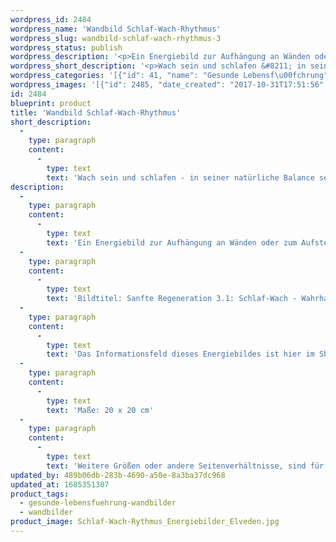 ```yaml
---
wordpress_id: 2484
wordpress_name: 'Wandbild Schlaf-Wach-Rhythmus'
wordpress_slug: wandbild-schlaf-wach-rhythmus-3
wordpress_status: publish
wordpress_description: '<p>Ein Energiebild zur Aufhängung an Wänden oder zum Aufstellen im Raum mit einem aktivierbaren Informationsfeld zu: Regeneration - Balance, Hingabe, Geduld, Hiersein: In den hektischeren Zeiten des Alltags geht so manch einem das Gefühl verloren, wann und wie lang Phasen der Regeneration sein sollten. Dieses Energiebild stellt ein Energiefeld mit Impulsen bereit, um wieder in seiner natürlichen Balance zu sein.</p><p>Bildtitel: Sanfte Regeneration 3.1: Schlaf-Wach - Wahrhaftiges Schlafen bzw. Wachen. Reihe: Sanfte Regeneration</p><p>Das Informationsfeld dieses Energiebildes ist hier im Shop auch erhältlich als <a href="https://my.feenbaum.de/produkt/foto-energiekarte-schlaf-wach/">Fotokarte</a>, <a href="https://my.feenbaum.de/produkt/energiespray-schlaf-wach-rhythmus-swr-30-ml/">Energiespray</a> und <a href="https://my.feenbaum.de/produkt/energiekissen-schlaf-wach-rhythmus/">Energiekissen</a></p><p>Maße: 20 x 20 cm</p><p>Weitere Größen oder andere Seitenverhältnisse, sind für Sie individuell innerhalb weniger Tage herstellbar. Bitte kontaktieren Sie uns hierfür unter <a href="mailto:info@elvedenverlag.de">info@elvedenverlag.de</a>.</p><p><a href="https://my.feenbaum.de/anwendung-energie-wandbilder/">Anwendungshinweise</a>      <a href="https://my.feenbaum.de/produktinformation-wandbilder/">Produktinformationen</a></p>'
wordpress_short_description: '<p>Wach sein und schlafen &#8211; in seiner natürliche Balance sein<br /><em>Hinweis: Das Wasserzeichen „Elveden Verlag Energiebild“ wird nicht mit gedruckt</em></p>'
wordpress_categories: '[{"id": 41, "name": "Gesunde Lebensf\u00fchrung", "slug": "gesunde-lebensfuehrung-wandbilder"}, {"id": 24, "name": "Wandbilder", "slug": "wandbilder"}]'
wordpress_images: '[{"id": 2485, "date_created": "2017-10-31T17:51:56", "date_created_gmt": "2017-10-31T15:51:56", "date_modified": "2017-10-31T17:51:56", "date_modified_gmt": "2017-10-31T15:51:56", "src": "https://my.feenbaum.de/wp-content/uploads/2017/10/Schlaf-Wach-Rythmus_Energiebilder_Elveden.jpg", "name": "Schlaf-Wach-Rythmus_Energiebilder_Elveden", "alt": ""}]'
id: 2484
blueprint: product
title: 'Wandbild Schlaf-Wach-Rhythmus'
short_description:
  -
    type: paragraph
    content:
      -
        type: text
        text: 'Wach sein und schlafen - in seiner natürliche Balance sein'
description:
  -
    type: paragraph
    content:
      -
        type: text
        text: 'Ein Energiebild zur Aufhängung an Wänden oder zum Aufstellen im Raum mit einem aktivierbaren Informationsfeld zu: Regeneration - Balance, Hingabe, Geduld, Hiersein: In den hektischeren Zeiten des Alltags geht so manch einem das Gefühl verloren, wann und wie lang Phasen der Regeneration sein sollten. Dieses Energiebild stellt ein Energiefeld mit Impulsen bereit, um wieder in seiner natürlichen Balance zu sein.'
  -
    type: paragraph
    content:
      -
        type: text
        text: 'Bildtitel: Sanfte Regeneration 3.1: Schlaf-Wach - Wahrhaftiges Schlafen bzw. Wachen. Reihe: Sanfte Regeneration'
  -
    type: paragraph
    content:
      -
        type: text
        text: 'Das Informationsfeld dieses Energiebildes ist hier im Shop auch erhältlich als Fotokarte, Energiespray und Energiekissen'
  -
    type: paragraph
    content:
      -
        type: text
        text: 'Maße: 20 x 20 cm'
  -
    type: paragraph
    content:
      -
        type: text
        text: 'Weitere Größen oder andere Seitenverhältnisse, sind für Sie individuell innerhalb weniger Tage herstellbar. Bitte kontaktieren Sie uns hierfür unter info@elvedenverlag.de.'
updated_by: 489b06db-283b-4690-a50e-8a3ba37dc968
updated_at: 1685351307
product_tags:
  - gesunde-lebensfuehrung-wandbilder
  - wandbilder
product_image: Schlaf-Wach-Rythmus_Energiebilder_Elveden.jpg
---
```

